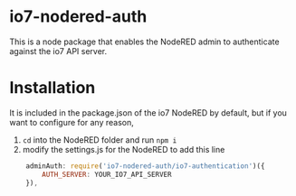 # io7-nodered-auth

This is a node package that enables the NodeRED admin to authenticate against the io7 API server.


# Installation

It is included in the package.json of the io7 NodeRED by default, but if you want to configure for any reason,

1. `cd` into the NodeRED folder and run `npm i `
2. modify the settings.js for the NodeRED to add this line
```javascript
    adminAuth: require('io7-nodered-auth/io7-authentication')({
        AUTH_SERVER: YOUR_IO7_API_SERVER
    }),
```

